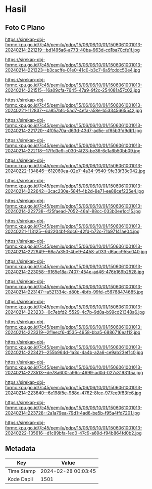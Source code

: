 # Hasil

## Foto C Plano

https://sirekap-obj-formc.kpu.go.id/7c45/pemilu/pdpr/15/06/06/10/01/1506061001013-20240214-221219--bd1495a6-a773-40ba-963d-cd1ba70cfe1f.jpg

https://sirekap-obj-formc.kpu.go.id/7c45/pemilu/pdpr/15/06/06/10/01/1506061001013-20240214-221323--b3cacffe-01e0-41c0-b3c7-6a5fcddc50e4.jpg

https://sirekap-obj-formc.kpu.go.id/7c45/pemilu/pdpr/15/06/06/10/01/1506061001013-20240214-221515--16a09cfa-7645-47a9-9f2c-254081a57c02.jpg

https://sirekap-obj-formc.kpu.go.id/7c45/pemilu/pdpr/15/06/06/10/01/1506061001013-20240221-112837--ca857bfc-5ad7-4efa-a58e-b53345665542.jpg

https://sirekap-obj-formc.kpu.go.id/7c45/pemilu/pdpr/15/06/06/10/01/1506061001013-20240214-221720--4f05a70a-d63d-43d7-ad5e-cf65b3fd9db1.jpg

https://sirekap-obj-formc.kpu.go.id/7c45/pemilu/pdpr/15/06/06/10/01/1506061001013-20240214-222118--17ffd3e9-c030-4f23-be36-6c1a6b50bb09.jpg

https://sirekap-obj-formc.kpu.go.id/7c45/pemilu/pdpr/15/06/06/10/01/1506061001013-20240222-134846--612060ea-02e7-4a34-9540-9fe33f33c042.jpg

https://sirekap-obj-formc.kpu.go.id/7c45/pemilu/pdpr/15/06/06/10/01/1506061001013-20240214-222642--3cac230e-584f-4b2d-8e71-ee88cef235e4.jpg

https://sirekap-obj-formc.kpu.go.id/7c45/pemilu/pdpr/15/06/06/10/01/1506061001013-20240214-222738--f25faead-7052-46a1-88cc-033b0ee1cc15.jpg

https://sirekap-obj-formc.kpu.go.id/7c45/pemilu/pdpr/15/06/06/10/01/1506061001013-20240221-113125--6d2204bf-8dc6-42fd-b72c-71b97141ae04.jpg

https://sirekap-obj-formc.kpu.go.id/7c45/pemilu/pdpr/15/06/06/10/01/1506061001013-20240214-222949--66a7a350-4be9-4458-a033-d6acc955c040.jpg

https://sirekap-obj-formc.kpu.go.id/7c45/pemilu/pdpr/15/06/06/10/01/1506061001013-20240214-223058--9165e18a-7407-454e-ad46-476b169b2528.jpg

https://sirekap-obj-formc.kpu.go.id/7c45/pemilu/pdpr/15/06/06/10/01/1506061001013-20240214-223147--a521334c-d80b-4bfb-99fd-c56768474685.jpg

https://sirekap-obj-formc.kpu.go.id/7c45/pemilu/pdpr/15/06/06/10/01/1506061001013-20240214-223233--0c7ebfd2-5529-4c7b-9d8a-b99cd21348a6.jpg

https://sirekap-obj-formc.kpu.go.id/7c45/pemilu/pdpr/15/06/06/10/01/1506061001013-20240214-223319--2f1eecf6-d535-4958-bba5-6886716eaf12.jpg

https://sirekap-obj-formc.kpu.go.id/7c45/pemilu/pdpr/15/06/06/10/01/1506061001013-20240214-223421--255b964d-1a3d-4a4b-a2a6-ce9ab23ef1c0.jpg

https://sirekap-obj-formc.kpu.go.id/7c45/pemilu/pdpr/15/06/06/10/01/1506061001013-20240214-223513--de78a600-a96c-4699-ad0d-027c31931f5a.jpg

https://sirekap-obj-formc.kpu.go.id/7c45/pemilu/pdpr/15/06/06/10/01/1506061001013-20240214-223640--6e198f5e-988d-4762-8fcc-977ce9f83fc6.jpg

https://sirekap-obj-formc.kpu.go.id/7c45/pemilu/pdpr/15/06/06/10/01/1506061001013-20240214-223728--2a1a79ea-79d1-4ad6-be5b-f95a4ffd7201.jpg

https://sirekap-obj-formc.kpu.go.id/7c45/pemilu/pdpr/15/06/06/10/01/1506061001013-20240222-135616--d1c89bfa-1ed0-47c9-a69d-f94b864fd0b2.jpg


## Metadata

| Key        | Value               |
| ---------- | ------------------- |
| Time Stamp | 2024-02-28 00:03:45 |
| Kode Dapil | 1501                |




